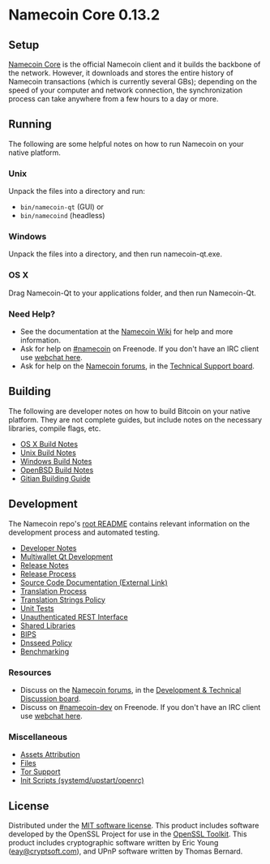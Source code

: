 Namecoin Core 0.13.2
====================

Setup
---------------------
[Namecoin Core](http://namecoin.org/) is the official Namecoin client and it builds the backbone of the network. However, it downloads and stores the entire history of Namecoin transactions (which is currently several GBs); depending on the speed of your computer and network connection, the synchronization process can take anywhere from a few hours to a day or more.

Running
---------------------
The following are some helpful notes on how to run Namecoin on your native platform.

### Unix

Unpack the files into a directory and run:

- `bin/namecoin-qt` (GUI) or
- `bin/namecoind` (headless)

### Windows

Unpack the files into a directory, and then run namecoin-qt.exe.

### OS X

Drag Namecoin-Qt to your applications folder, and then run Namecoin-Qt.

### Need Help?

* See the documentation at the [Namecoin Wiki](https://wiki.namecoin.org/index.php?title=Welcome)
for help and more information.
* Ask for help on [#namecoin](http://webchat.freenode.net?channels=namecoin) on Freenode. If you don't have an IRC client use [webchat here](http://webchat.freenode.net?channels=namecoin).
* Ask for help on the [Namecoin forums](https://forum.namecoin.info/index.php), in the [Technical Support board](https://forum.namecoin.info/viewforum.php?f=7).

Building
---------------------
The following are developer notes on how to build Bitcoin on your native platform. They are not complete guides, but include notes on the necessary libraries, compile flags, etc.

- [OS X Build Notes](build-osx.md)
- [Unix Build Notes](build-unix.md)
- [Windows Build Notes](build-windows.md)
- [OpenBSD Build Notes](build-openbsd.md)
- [Gitian Building Guide](gitian-building.md)

Development
---------------------
The Namecoin repo's [root README](https://github.com/namecoin/namecore/blob/master/README.md) contains relevant information on the development process and automated testing.

- [Developer Notes](developer-notes.md)
- [Multiwallet Qt Development](multiwallet-qt.md)
- [Release Notes](release-notes.md)
- [Release Process](release-process.md)
- [Source Code Documentation (External Link)](https://dev.visucore.com/bitcoin/doxygen/)
- [Translation Process](translation_process.md)
- [Translation Strings Policy](translation_strings_policy.md)
- [Unit Tests](unit-tests.md)
- [Unauthenticated REST Interface](REST-interface.md)
- [Shared Libraries](shared-libraries.md)
- [BIPS](bips.md)
- [Dnsseed Policy](dnsseed-policy.md)
- [Benchmarking](benchmarking.md)

### Resources
* Discuss on the [Namecoin forums](https://forum.namecoin.info/index.php), in the [Development & Technical Discussion board](https://forum.namecoin.info/viewforum.php?f=8).
* Discuss on [#namecoin-dev](http://webchat.freenode.net/?channels=namecoin-dev) on Freenode. If you don't have an IRC client use [webchat here](http://webchat.freenode.net/?channels=namecoin-dev).

### Miscellaneous
- [Assets Attribution](assets-attribution.md)
- [Files](files.md)
- [Tor Support](tor.md)
- [Init Scripts (systemd/upstart/openrc)](init.md)

License
---------------------
Distributed under the [MIT software license](http://www.opensource.org/licenses/mit-license.php).
This product includes software developed by the OpenSSL Project for use in the [OpenSSL Toolkit](https://www.openssl.org/). This product includes
cryptographic software written by Eric Young ([eay@cryptsoft.com](mailto:eay@cryptsoft.com)), and UPnP software written by Thomas Bernard.
